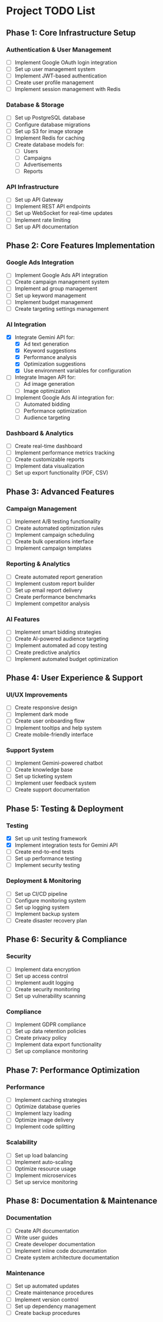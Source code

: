 # Project TODO List

## Phase 1: Core Infrastructure Setup

### Authentication & User Management

- [ ] Implement Google OAuth login integration
- [ ] Set up user management system
- [ ] Implement JWT-based authentication
- [ ] Create user profile management
- [ ] Implement session management with Redis

### Database & Storage

- [ ] Set up PostgreSQL database
- [ ] Configure database migrations
- [ ] Set up S3 for image storage
- [ ] Implement Redis for caching
- [ ] Create database models for:
  - [ ] Users
  - [ ] Campaigns
  - [ ] Advertisements
  - [ ] Reports

### API Infrastructure

- [ ] Set up API Gateway
- [ ] Implement REST API endpoints
- [ ] Set up WebSocket for real-time updates
- [ ] Implement rate limiting
- [ ] Set up API documentation

## Phase 2: Core Features Implementation

### Google Ads Integration

- [ ] Implement Google Ads API integration
- [ ] Create campaign management system
- [ ] Implement ad group management
- [ ] Set up keyword management
- [ ] Implement budget management
- [ ] Create targeting settings management

### AI Integration

- [x] Integrate Gemini API for:
  - [x] Ad text generation
  - [x] Keyword suggestions
  - [x] Performance analysis
  - [x] Optimization suggestions
  - [x] Use environment variables for configuration
- [ ] Integrate Imagen API for:
  - [ ] Ad image generation
  - [ ] Image optimization
- [ ] Implement Google Ads AI integration for:
  - [ ] Automated bidding
  - [ ] Performance optimization
  - [ ] Audience targeting

### Dashboard & Analytics

- [ ] Create real-time dashboard
- [ ] Implement performance metrics tracking
- [ ] Create customizable reports
- [ ] Implement data visualization
- [ ] Set up export functionality (PDF, CSV)

## Phase 3: Advanced Features

### Campaign Management

- [ ] Implement A/B testing functionality
- [ ] Create automated optimization rules
- [ ] Implement campaign scheduling
- [ ] Create bulk operations interface
- [ ] Implement campaign templates

### Reporting & Analytics

- [ ] Create automated report generation
- [ ] Implement custom report builder
- [ ] Set up email report delivery
- [ ] Create performance benchmarks
- [ ] Implement competitor analysis

### AI Features

- [ ] Implement smart bidding strategies
- [ ] Create AI-powered audience targeting
- [ ] Implement automated ad copy testing
- [ ] Create predictive analytics
- [ ] Implement automated budget optimization

## Phase 4: User Experience & Support

### UI/UX Improvements

- [ ] Create responsive design
- [ ] Implement dark mode
- [ ] Create user onboarding flow
- [ ] Implement tooltips and help system
- [ ] Create mobile-friendly interface

### Support System

- [ ] Implement Gemini-powered chatbot
- [ ] Create knowledge base
- [ ] Set up ticketing system
- [ ] Implement user feedback system
- [ ] Create support documentation

## Phase 5: Testing & Deployment

### Testing

- [x] Set up unit testing framework
- [x] Implement integration tests for Gemini API
- [ ] Create end-to-end tests
- [ ] Set up performance testing
- [ ] Implement security testing

### Deployment & Monitoring

- [ ] Set up CI/CD pipeline
- [ ] Configure monitoring system
- [ ] Set up logging system
- [ ] Implement backup system
- [ ] Create disaster recovery plan

## Phase 6: Security & Compliance

### Security

- [ ] Implement data encryption
- [ ] Set up access control
- [ ] Implement audit logging
- [ ] Create security monitoring
- [ ] Set up vulnerability scanning

### Compliance

- [ ] Implement GDPR compliance
- [ ] Set up data retention policies
- [ ] Create privacy policy
- [ ] Implement data export functionality
- [ ] Set up compliance monitoring

## Phase 7: Performance Optimization

### Performance

- [ ] Implement caching strategies
- [ ] Optimize database queries
- [ ] Implement lazy loading
- [ ] Optimize image delivery
- [ ] Implement code splitting

### Scalability

- [ ] Set up load balancing
- [ ] Implement auto-scaling
- [ ] Optimize resource usage
- [ ] Implement microservices
- [ ] Set up service monitoring

## Phase 8: Documentation & Maintenance

### Documentation

- [ ] Create API documentation
- [ ] Write user guides
- [ ] Create developer documentation
- [ ] Implement inline code documentation
- [ ] Create system architecture documentation

### Maintenance

- [ ] Set up automated updates
- [ ] Create maintenance procedures
- [ ] Implement version control
- [ ] Set up dependency management
- [ ] Create backup procedures 
